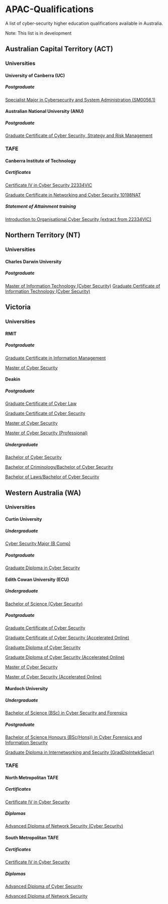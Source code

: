 # APAC-Qualifications
A list of cyber-security higher education qualifications available in Australia.

Note: This list is in development

## Australian Capital Territory (ACT)
### Universities
#### University of Canberra (UC)
##### Postgraduate
[Specialist Major in Cybersecurity and System Administration (SM0056.1)](https://www.canberra.edu.au/coursesandunits/unit-set?unit_set_cd=SM0056&version_number=1&rank=HHH&year=2020)

#### Australian National University (ANU)
##### Postgraduate
[Graduate Certificate of Cyber Security, Strategy and Risk Management](https://programsandcourses.anu.edu.au/2020/program/CCSRM)

### TAFE
#### Canberra Institute of Technology
##### Certificates
[Certificate IV in Cyber Security 22334VIC](https://cit.edu.au/courses/professional/cyber/C4-BD30)

[Graduate Certificate in Networking and Cyber Security 10198NAT](https://cit.edu.au/courses/professional/cyber/GC-BD17)

##### Statement of Attainment training
[Introduction to Organisational Cyber Security [extract from 22334VIC]](https://cit.edu.au/courses/professional/cyber/SA-BD43)

## Northern Territory (NT)
### Universities
#### Charles Darwin University
##### Postgraduate
[Master of Information Technology (Cyber Security)](https://www.cdu.edu.au/study/master-information-technology-cyber-security-sitcs1-2020)
[Graduate Certificate of Information Technology (Cyber Security)](https://www.cdu.edu.au/study/graduate-certificate-information-technology-cyber-security-uitcs1-2020)

## Victoria
### Universities
#### RMIT
##### Postgraduate
[Graduate Certificate in Information Management](https://www.rmit.edu.au/study-with-us/levels-of-study/postgraduate-study/graduate-certificates/graduate-certificate-in-information-management-gc098)

[Master of Cyber Security](https://www.rmit.edu.au/study-with-us/levels-of-study/postgraduate-study/masters-by-coursework/master-of-cyber-security-mc159)

#### Deakin
##### Postgraduate
[Graduate Certificate of Cyber Law](https://www.deakin.edu.au/course/graduate-certificate-cyber-law)

[Graduate Certificate of Cyber Security](https://www.deakin.edu.au/course/graduate-certificate-cyber-security)

[Master of Cyber Security](https://www.deakin.edu.au/course/master-cyber-security)

[Master of Cyber Security (Professional)](https://www.deakin.edu.au/course/master-cyber-security-professional)

##### Undergraduate
[Bachelor of Cyber Security](https://www.deakin.edu.au/course/bachelor-cyber-security)

[Bachelor of Criminology/Bachelor of Cyber Security](https://www.deakin.edu.au/course/bachelor-criminology-bachelor-cyber-security)

[Bachelor of Laws/Bachelor of Cyber Security](https://www.deakin.edu.au/course/bachelor-laws-bachelor-cyber-security)


## Western Australia (WA)
### Universities
#### Curtin University
##### Undergraduate
[Cyber Security Major (B Comp)](https://study.curtin.edu.au/offering/course-ug-cyber-security-major-b-comp--mjru-cybsev1/)

##### Postgraduate
[Graduate Diploma in Cyber Security](https://study.curtin.edu.au/offering/course-pg-graduate-diploma-in-cyber-security--gd-cybsecv1/)

#### Edith Cowan University (ECU)
##### Undergraduate
[Bachelor of Science (Cyber Security)](https://www.ecu.edu.au/degrees/courses/bachelor-of-science-cyber-security)

##### Postgraduate
[Graduate Certificate of Cyber Security](https://www.ecu.edu.au/degrees/courses/graduate-certificate-of-cyber-security)

[Graduate Certificate of Cyber Security (Accelerated Online)](https://www.ecu.edu.au/degrees/courses/graduate-certificate-of-cyber-security-accelerated-online)

[Graduate Diploma of Cyber Security](https://www.ecu.edu.au/degrees/courses/graduate-diploma-of-cyber-security)

[Graduate Diploma of Cyber Security (Accelerated Online)](https://www.ecu.edu.au/degrees/courses/graduate-diploma-of-cyber-security-accelerated-online)

[Master of Cyber Security](https://www.ecu.edu.au/degrees/courses/master-of-cyber-security)

[Master of Cyber Security (Accelerated Online)](https://www.ecu.edu.au/degrees/courses/master-of-cyber-security-accelerated-online)

#### Murdoch University
##### Undergraduate
[Bachelor of Science (BSc) in Cyber Security and Forensics](https://www.murdoch.edu.au/study/courses/course-details/cyber-security-and-forensics-(bsc)#)

##### Postgraduate
[Bachelor of Science Honours (BSc(Hons)) in Cyber Forensics and Information Security](https://www.murdoch.edu.au/study/courses/course-details/Cyber-Security-and-Forensics-Honours-(BSc(Hons))#)

[Graduate Diploma in Internetworking and Security (GradDipIntwkSecur)
](https://www.murdoch.edu.au/study/courses/course-details/Graduate-Diploma-in-Internetworking-and-Security-(GradDipIntwkSecur)#)

### TAFE
#### North Metropolitan TAFE
##### Certificates
[Certificate IV in Cyber Security](https://www.northmetrotafe.wa.edu.au/courses/certificate-iv-cyber-security)

##### Diplomas
[Advanced Diploma of Network Security (Cyber Security)](https://www.northmetrotafe.wa.edu.au/courses/advanced-diploma-network-security-cyber-security)

#### South Metropolitan TAFE
##### Certificates
[Certificate IV in Cyber Security](https://www.southmetrotafe.wa.edu.au/courses/certificate-iv-cyber-security)

##### Diplomas
[Advanced Diploma of Cyber Security](https://www.southmetrotafe.wa.edu.au/courses/advanced-diploma-cyber-security)

[Advanced Diploma of Network Security](https://www.southmetrotafe.wa.edu.au/courses/advanced-diploma-network-security)
